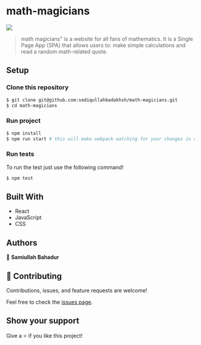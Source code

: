 # math-magicians

![](https://img.shields.io/badge/Microverse-blueviolet)

> math magicians" is a website for all fans of mathematics. It is a Single Page App (SPA) that allows users to: make simple calculations and read a random math-related quote.

## Setup

### Clone this repository

```bash
$ git clone git@github.com:sediqullahbadakhsh/math-magicians.git
$ cd math-magicians
```

### Run project

```bash
$ npm install
$ npm run start # this will make webpack watching for your changes in code
```

### Run tests

To run the test just use the following command!

```bash
$ npm test
```

## Built With

- React
- JavaScript
- CSS

## Authors

👤 **Samiullah Bahadur**

## 🤝 Contributing

Contributions, issues, and feature requests are welcome!

Feel free to check the [issues page](https://github.com/samiullahbahadur/math-magicians.git/issues).

## Show your support

Give a ⭐️ if you like this project!
